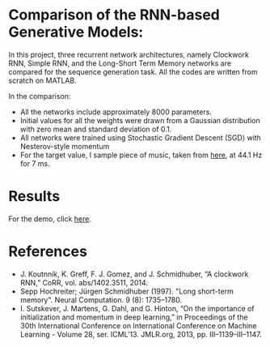 # Comparison of the RNN-based Generative Models:

In this project, three recurrent network architectures, namely Clockwork RNN, Simple RNN, and the Long-Short Term Memory networks 
are compared for the sequence generation task. All the codes are written from scratch on MATLAB.

In the comparison:
- All the networks include approximately 8000 parameters.
- Initial values for all the weights were drawn from a Gaussian distribution with zero mean and standard deviation of 0.1.
- All networks were trained using Stochastic Gradient Descent (SGD) with Nesterov-style momentum
- For the target value, I sample piece of music, taken from [here](https://www.youtube.com/watch?v=KLL3DKZAzig), at 44.1 Hz for 7 ms.

# Results
For the demo, click [here](https://www.youtube.com/watch?v=R44aZCndydg&feature=youtu.be).

# References
- J. Koutnnik, K. Greff, F. J. Gomez, and J. Schmidhuber, “A clockwork RNN,” CoRR, vol. abs/1402.3511, 2014.
- Sepp Hochreiter; Jürgen Schmidhuber (1997). "Long short-term memory". Neural Computation. 9 (8): 1735–1780. 
- I. Sutskever, J. Martens, G. Dahl, and G. Hinton, “On the importance of initialization and momentum in deep learning,” in Proceedings of the 30th International Conference on International Conference on Machine Learning - Volume 28, ser. ICML’13. JMLR.org, 2013, pp. III–1139–III–1147. 
